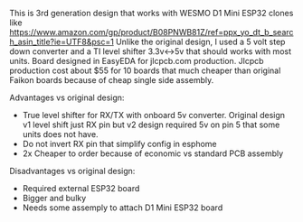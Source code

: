 This is 3rd generation design that works with WESMO D1 Mini ESP32 clones like https://www.amazon.com/gp/product/B08PNWB81Z/ref=ppx_yo_dt_b_search_asin_title?ie=UTF8&psc=1 
Unlike the original design, I used a 5 volt step down converter and a TI level shifter 3.3v<->5v that should works with most units.
Board designed in EasyEDA for jlcpcb.com production. Jlcpcb production cost about $55 for 10 boards that much cheaper than original Faikon boards because of cheap single side assembly.


Advantages vs original design:
 - True level shifter for RX/TX with onboard 5v converter. Original design v1 level shift just RX pin but v2 design required 5v on pin 5 that some units does not have.
 - Do not invert RX pin that simplify config in esphome
 - 2x Cheaper to order because of economic vs standard PCB assembly


Disadvantages vs original design:
 - Required external ESP32 board
 - Bigger and bulky
 - Needs some assemply to attach D1 Mini ESP32 board